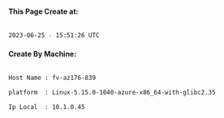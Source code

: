 
   
#### This Page Create at:

```bash

2023-06-25 - 15:51:26 UTC

```

#### Create By Machine:

```bash

Host Name : fv-az176-839

platform  : Linux-5.15.0-1040-azure-x86_64-with-glibc2.35

Ip Local  : 10.1.0.45

```

